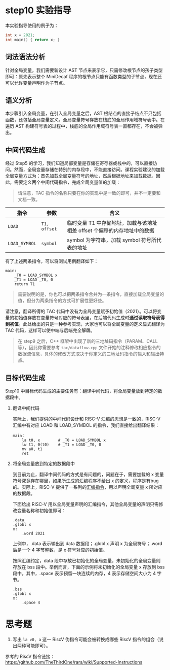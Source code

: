 # step10 实验指导

本实验指导使用的例子为：

```C
int x = 2021;
int main() { return x; }
```

## 词法语法分析

针对全局变量，我们需要新设计 AST 节点来表示它，只需修改根节点的孩子类型即可：原先表示整个 MiniDecaf 程序的根节点只能有函数类型的子节点，现在还可以允许变量声明作为子节点。

## 语义分析

本步骤引入全局变量，在引入全局变量之后，AST 根结点的直接子结点不只包括函数，还包括全局变量定义。全局变量符号存放在栈底的全局作用域符号表中。在遍历 AST 构建符号表的过程中，栈底的全局作用域符号表一直都存在，不会被弹出。

## 中间代码生成

经过 Step5 的学习，我们知道局部变量是存储在寄存器或栈中的，可以直接访问。然而，全局变量存储在特别的内存段中，不能直接访问。课程实验建议的加载全局变量方式为：首先加载全局变量符号的地址，然后根据地址来加载数据。因此，需要定义两个中间代码指令，完成全局变量值的加载：

> 请注意，TAC 指令的名称只要在你的实现中是一致的即可，并不一定要和文档一致。

| 指令 | 参数 | 含义 |
| --- | --- | --- |
| `LOAD` | `T1, offset` | 临时变量 T1 中存储地址，加载与该地址相差 offset 个偏移的内存地址中的数据 |
| `LOAD_SYMBOL` | `symbol` | symbol 为字符串，加载 symbol 符号所代表的地址 |

有了上述两条指令，可以将测试用例翻译如下：

```
main:
    _T0 = LOAD_SYMBOL x
    _T1 = LOAD _T0, 0
    return T1
```

> 需要说明的是，你也可以把两条指令合并为一条指令，直接加载全局变量的值，但分为两条指令的方式可扩展性更好些。

请注意，翻译所得的 TAC 代码中没有为全局变量赋予初始值（2021）。可以将变量的初始值存放在变量符号对应的符号表里，在后端代码生成时**通过读取符号表得到初值**。此处给出的只是一种参考实现，大家也可以将全局变量的定义显式翻译为 TAC 代码，这样可以使中端与后端完全解耦。

> 在 step9 之后，C++ 框架中出现了新的三地址码指令（PARAM、CALL等），因此你需要参考 `tac/dataflow.cpp` 文件开始的注释修改相应指令的数据流信息，具体的修改方式取决于你定义的三地址码指令的输入和输出特点。

## 目标代码生成

Step10 中目标代码生成的主要任务有：翻译中间代码，将全局变量放到特定的数据段中。

1. 翻译中间代码

   实际上，我们提供的中间代码设计和 RISC-V 汇编的思想是一致的，RISC-V 汇编中有对应 LOAD 和 LOAD_SYMBOL 的指令，我们直接给出翻译结果：

   ```assembly
   main：
       la t0, x        # _T0 = LOAD_SYMBOL x
       lw t1, 0(t0)    # _T1 = LOAD _T0, 0
       mv a0, t1
       ret
   ```

2. 将全局变量放到特定的数据段中

   到目前为止，翻译中间代码的方式是有问题的，问题在于，需要加载的 x 变量符号究竟存在哪里，如果所生成的汇编程序不给出 x 的定义，程序是有bug的。实际上，RISC-V 提供了一系列的[汇编指令](https://github.com/TheThirdOne/rars/wiki/Assembler-Directives)，用以声明全局变量 x 所对应的数据段。

   下面给出 RISC-V 用以全局变量声明的汇编指令，其他全局变量的声明只需修改变量名称和初始值即可：

   ```assembly
   .data
   .globl x
   x:
       .word 2021
   ```

   上例中，.data 表示输出到 data 数据段；.globl x 声明 x 为全局符号；.word 后是一个 4 字节整数，是 x 符号对应的初始值。

   按照汇编约定，data 段中存放已初始化的全局变量，未初始化的全局变量则存放在 bss 段中。举例而言，下面的示例将未初始化的全局变量 x 存放到 bss 段中。其中，.space 表示预留一块连续的内存，4 表示存储空间大小为 4 字节。

   ```assembly
   .bss
   .globl x
   x:
       .space 4
   ```

# 思考题
1. 写出 `la v0, a` 这一 RiscV 伪指令可能会被转换成哪些 RiscV 指令的组合（说出两种可能即可）。

参考的 RiscV 指令链接：https://github.com/TheThirdOne/rars/wiki/Supported-Instructions

